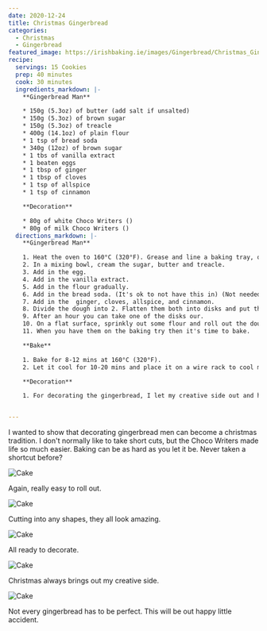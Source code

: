 ```yaml
---
date: 2020-12-24
title: Christmas Gingerbread
categories:
  - Christmas
  - Gingerbread
featured_image: https://irishbaking.ie/images/Gingerbread/Christmas_Gingerbread/Image_7.jpg
recipe:
  servings: 15 Cookies
  prep: 40 minutes
  cook: 30 minutes
  ingredients_markdown: |-
    **Gingerbread Man**

    * 150g (5.3oz) of butter (add salt if unsalted)
    * 150g (5.3oz) of brown sugar
    * 150g (5.3oz) of treacle
    * 400g (14.1oz) of plain flour
    * 1 tsp of bread soda
    * 340g (12oz) of brown sugar
    * 1 tbs of vanilla extract
    * 1 beaten eggs
    * 1 tbsp of ginger
    * 1 tbsp of cloves
    * 1 tsp of allspice
    * 1 tsp of cinnamon

    **Decoration**

    * 80g of white Choco Writers ()
    * 80g of milk Choco Writers ()
  directions_markdown: |-
    **Gingerbread Man**

    1. Heat the oven to 160°C (320°F). Grease and line a baking tray, or line the baking tray with parchment  paper.
    2. In a mixing bowl, cream the sugar, butter and treacle.
    3. Add in the egg.
    4. Add in the vanilla extract.
    5. Add in the flour gradually.
    6. Add in the bread soda. (It's ok to not have this in) (Not needed if using self-raising flour is also good to use)
    7. Add in the  ginger, cloves, allspice, and cinnamon.
    8. Divide the dough into 2. Flatten them both into disks and put them in the fridge.
    9. After an hour you can take one of the disks our.
    10. On a flat surface, sprinkly out some flour and roll out the dough to the desired shapes.
    11. When you have them on the baking try then it's time to bake.

    **Bake**

    1. Bake for 8-12 mins at 160°C (320°F).
    2. Let it cool for 10-20 mins and place it on a wire rack to cool more.

    **Decoration**

    1. For decorating the gingerbread, I let my creative side out and had fun with it.


---
```

I wanted to show that decorating gingerbread men can become a christmas tradition. I don't normally like to take short cuts, but the Choco Writers made life so much easier. Baking can be as hard as you let it be. Never taken a shortcut before?

![Cake](https://irishbaking.ie/images/Gingerbread/Christmas_Gingerbread/Image_1.jpg)

Again, really easy to roll out.

![Cake](https://irishbaking.ie/images/Gingerbread/Christmas_Gingerbread/Image_2.jpg)

Cutting into any shapes, they all look amazing.

![Cake](https://irishbaking.ie/images/Gingerbread/Christmas_Gingerbread/Image_4.jpg)

All ready to decorate.

![Cake](https://irishbaking.ie/images/Gingerbread/Christmas_Gingerbread/Image_5.jpg)

Christmas always brings out my creative side.

![Cake](https://irishbaking.ie/images/Gingerbread/Christmas_Gingerbread/Image_6.jpg)

Not every gingerbread has to be perfect. This will be out happy little accident.
